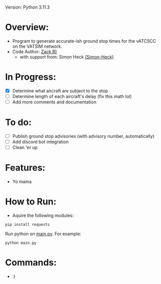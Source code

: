 Version: Python 3.11.3
# Overview:
  * Program to generate accurate-ish ground stop times for the vATCSCC on the VATSIM network.
  * Code Author: [Zack B)](https://github.com/zbfromztl)
    * with support from: Simon Heck [(Simon-Heck)](https://github.com/Simon-Heck)

# In Progress:
 - [X] Determine what aircraft are subject to the stop
 - [ ] Determine length of each aircraft's delay (fix this math lol)
 - [ ] Add more comments and documentation

# To do:
 - [ ] Publish ground stop advisories (with advisory number, automatically)
 - [ ] Add discord bot integration
 - [ ] Clean 'er up

# Features:
  * Yo mama

# How to Run:
  * Aquire the following modules:
```
pip install requests
```
Run python on [main.py](src/main.py). For example:
```
python main.py
```


# Commands:
 * :)
